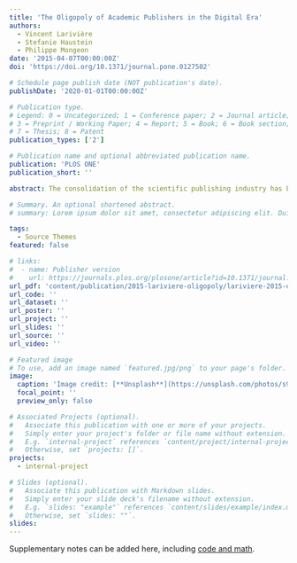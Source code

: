 ```yaml
---
title: 'The Oligopoly of Academic Publishers in the Digital Era'
authors:
  - Vincent Larivière
  - Stefanie Haustein
  - Philippe Mongeon
date: '2015-04-07T00:00:00Z'
doi: 'https://doi.org/10.1371/journal.pone.0127502'

# Schedule page publish date (NOT publication's date).
publishDate: '2020-01-01T00:00:00Z'

# Publication type.
# Legend: 0 = Uncategorized; 1 = Conference paper; 2 = Journal article;
# 3 = Preprint / Working Paper; 4 = Report; 5 = Book; 6 = Book section;
# 7 = Thesis; 8 = Patent
publication_types: ['2']

# Publication name and optional abbreviated publication name.
publication: 'PLOS ONE'
publication_short: ''

abstract: The consolidation of the scientific publishing industry has been the topic of much debate within and outside the scientific community, especially in relation to major publishers’ high profit margins. However, the share of scientific output published in the journals of these major publishers, as well as its evolution over time and across various disciplines, has not yet been analyzed. This paper provides such analysis, based on 45 million documents indexed in the Web of Science over the period 1973-2013. It shows that in both natural and medical sciences (NMS) and social sciences and humanities (SSH), Reed-Elsevier, Wiley-Blackwell, Springer, and Taylor & Francis increased their share of the published output, especially since the advent of the digital era (mid-1990s). Combined, the top five most prolific publishers account for more than 50% of all papers published in 2013. Disciplines of the social sciences have the highest level of concentration (70% of papers from the top five publishers), while the humanities have remained relatively independent (20% from top five publishers). NMS disciplines are in between, mainly because of the strength of their scientific societies, such as the ACS in chemistry or APS in physics. The paper also examines the migration of journals between small and big publishing houses and explores the effect of publisher change on citation impact. It concludes with a discussion on the economics of scholarly publishing.

# Summary. An optional shortened abstract.
# summary: Lorem ipsum dolor sit amet, consectetur adipiscing elit. Duis posuere tellus ac convallis placerat. Proin tincidunt magna sed ex sollicitudin condimentum.

tags:
  - Source Themes
featured: false

# links:
#  - name: Publisher version
#    url: https://journals.plos.org/plosone/article?id=10.1371/journal.pone.0127502
url_pdf: 'content/publication/2015-lariviere-oligopoly/lariviere-2015-oligopoly.pdf'
url_code: ''
url_dataset: ''
url_poster: ''
url_project: ''
url_slides: ''
url_source: ''
url_video: ''

# Featured image
# To use, add an image named `featured.jpg/png` to your page's folder.
image:
  caption: 'Image credit: [**Unsplash**](https://unsplash.com/photos/s9CC2SKySJM)'
  focal_point: ''
  preview_only: false

# Associated Projects (optional).
#   Associate this publication with one or more of your projects.
#   Simply enter your project's folder or file name without extension.
#   E.g. `internal-project` references `content/project/internal-project/index.md`.
#   Otherwise, set `projects: []`.
projects:
  - internal-project

# Slides (optional).
#   Associate this publication with Markdown slides.
#   Simply enter your slide deck's filename without extension.
#   E.g. `slides: "example"` references `content/slides/example/index.md`.
#   Otherwise, set `slides: ""`.
slides:
---
```


Supplementary notes can be added here, including [code and math](https://wowchemy.com/docs/content/writing-markdown-latex/).
